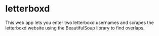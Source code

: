 # letterboxd
This web app lets you enter two letterboxd usernames and scrapes the letterboxd website using the BeautifulSoup library to find overlaps.
